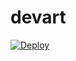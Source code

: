 # devart
[![Deploy](https://button.deta.dev/1/svg)](https://go.deta.dev/deploy?repo=https://github.com/DuongWaJs/devart)
